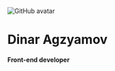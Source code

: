 ![GitHub avatar](https://avatars.githubusercontent.com/u/19572532?s=120&v=4)

# Dinar Agzyamov

#### Front-end developer
